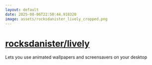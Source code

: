 ```yaml
---
layout: default
date: 2025-08-06T22:50:44.918320
image: assets/rocksdanister_lively_cropped.png
---
```


# [rocksdanister/lively](https://github.com/rocksdanister/lively)

Lets you use animated wallpapers and screensavers on your desktop
